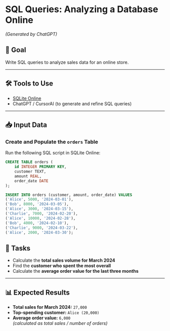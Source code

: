 # SQL Queries: Analyzing a Database Online

_(Generated by ChatGPT)_

## 🎯 Goal

Write SQL queries to analyze sales data for an online store.

---

## 🛠 Tools to Use

- [SQLite Online](https://sqliteonline.com/)
- ChatGPT / CursorAI (to generate and refine SQL queries)

---

## 📥 Input Data

### Create and Populate the `orders` Table

Run the following SQL script in SQLite Online:

```sql
CREATE TABLE orders (
    id INTEGER PRIMARY KEY,
    customer TEXT,
    amount REAL,
    order_date DATE
);

INSERT INTO orders (customer, amount, order_date) VALUES
('Alice', 5000, '2024-03-01'),
('Bob', 8000, '2024-03-05'),
('Alice', 3000, '2024-03-15'),
('Charlie', 7000, '2024-02-20'),
('Alice', 10000, '2024-02-28'),
('Bob', 4000, '2024-02-10'),
('Charlie', 9000, '2024-03-22'),
('Alice', 2000, '2024-03-30');
```

## 📌 Tasks

- Calculate the **total sales volume for March 2024**
- Find the **customer who spent the most overall**
- Calculate the **average order value for the last three months**

---

## 📊 Expected Results

- **Total sales for March 2024:** `27,000`
- **Top-spending customer:** `Alice (20,000)`
- **Average order value:** `6,000`  
  _(calculated as total sales / number of orders)_
